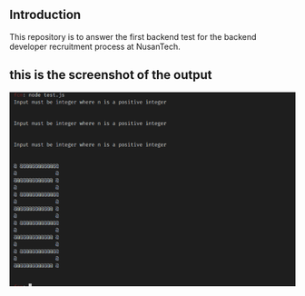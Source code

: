 ## Introduction

This repository is to answer the first backend test for the backend developer recruitment process at NusanTech.
## this is the screenshot of the output
[![Output](nusantech_backend1.png)]()